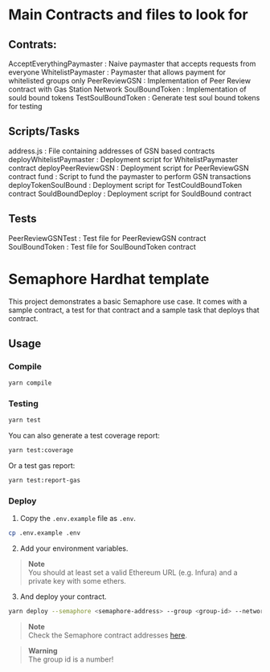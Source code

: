 # Main Contracts and files to look for
## Contrats:
AcceptEverythingPaymaster : Naive paymaster that accepts requests from everyone
WhitelistPaymaster : Paymaster that allows payment for whitelisted groups only
PeerReviewGSN : Implementation of Peer Review contract with Gas Station Network
SoulBoundToken : Implementation of sould bound tokens
TestSoulBoundToken : Generate test soul bound tokens for testing

## Scripts/Tasks
address.js : File containing addresses of GSN based contracts
deployWhitelistPaymaster : Deployment script for WhitelistPaymaster contract
deployPeerReviewGSN : Deployment script for PeerReviewGSN contract
fund : Script to fund the paymaster to perform GSN transactions
deployTokenSoulBound : Deployment script for TestCouldBoundToken contract
SouldBoundDeploy : Deployment script for SouldBound contract


## Tests
PeerReviewGSNTest : Test file for PeerReviewGSN contract
SoulBoundToken : Test file for SoulBoundToken contract

# Semaphore Hardhat template

This project demonstrates a basic Semaphore use case. It comes with a sample contract, a test for that contract and a sample task that deploys that contract.

## Usage

### Compile

```bash
yarn compile
```

### Testing

```bash
yarn test
```

You can also generate a test coverage report:

```bash
yarn test:coverage
```

Or a test gas report:

```bash
yarn test:report-gas
```

### Deploy

1. Copy the `.env.example` file as `.env`.

```bash
cp .env.example .env
```

2. Add your environment variables.

> **Note**  
> You should at least set a valid Ethereum URL (e.g. Infura) and a private key with some ethers.

3. And deploy your contract.

```bash
yarn deploy --semaphore <semaphore-address> --group <group-id> --network goerli
```

> **Note**  
> Check the Semaphore contract addresses [here](https://semaphore.appliedzkp.org/docs/deployed-contracts#semaphore).

> **Warning**  
> The group id is a number!
